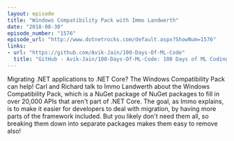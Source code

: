 ```yaml
---
layout: episode
title: "Windows Compatibility Pack with Immo Landwerth"
date: "2018-08-30"
episode_number: "1576"
episode_url: "http://www.dotnetrocks.com/default.aspx?ShowNum=1576"
links:
- url: "https://github.com/Avik-Jain/100-Days-Of-ML-Code"
  title: "GitHub - Avik-Jain/100-Days-Of-ML-Code: 100 Days of ML Coding"
---
```


Migrating .NET applications to .NET Core? The Windows Compatibility Pack can help! Carl and Richard talk to Immo Landwerth about the Windows Compatibility Pack, which is a NuGet package of NuGet packages to fill in over 20,000 APIs that aren't part of .NET Core. The goal, as Immo explains, is to make it easier for developers to deal with migration, by having more parts of the framework included. But you likely don't need them all, so breaking them down into separate packages makes them easy to remove also!
